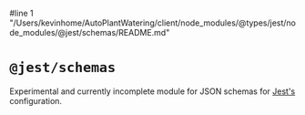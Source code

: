 #line 1 "/Users/kevinhome/AutoPlantWatering/client/node_modules/@types/jest/node_modules/@jest/schemas/README.md"
# `@jest/schemas`

Experimental and currently incomplete module for JSON schemas for [Jest's](https://jestjs.io/) configuration.
